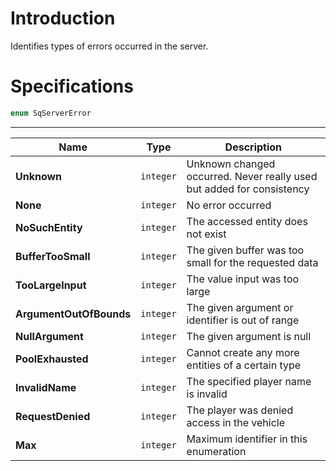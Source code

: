 # Introduction

Identifies types of errors occurred in the server.

# Specifications

```js
enum SqServerError
```

----

| Name | Type | Description |
|---|---|---|
| **Unknown** | `integer` | Unknown changed occurred. Never really used but added for consistency |
| **None** | `integer` | No error occurred |
| **NoSuchEntity** | `integer` | The accessed entity does not exist |
| **BufferTooSmall** | `integer` | The given buffer was too small for the requested data |
| **TooLargeInput** | `integer` | The value input was too large |
| **ArgumentOutOfBounds** | `integer` | The given argument or identifier is out of range |
| **NullArgument** | `integer` | The given argument is null |
| **PoolExhausted** | `integer` | Cannot create any more entities of a certain type |
| **InvalidName** | `integer` | The specified player name is invalid |
| **RequestDenied** | `integer` | The player was denied access in the vehicle |
| **Max** | `integer` | Maximum identifier in this enumeration |
